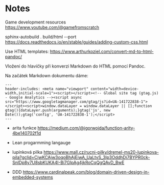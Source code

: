 # Notes
Game development resources <https://www.youtube.com/@gamefromscratch>

sphinx-autobuild . build/html --port <port>
<https://docs.readthedocs.io/en/stable/guides/adding-custom-css.html>

Use HTML templates: <https://www.arthurkoziel.com/convert-md-to-html-pandoc/>

Vložení do hlavičky při konverzi Markdown do HTML pomocí Pandoc.

Na začátek Markdown dokumentu dáme:

```shell
---
header-includes: <meta name="viewport" content="width=device-width,initial-scale=1"><script></script><!-- Global site tag (gtag.js) - Google Analytics --><script async src="https://www.googletagmanager.com/gtag/js?id=UA-141722838-1"></script><script>window.dataLayer = window.dataLayer || [];function gtag(){dataLayer.push(arguments);}gtag('js', new Date());gtag('config', 'UA-141722838-1');</script>
---
```

- arita funkce <https://medium.com/@igorwojda/function-arity-4be140702f1d>
- Lean progarmming langauge


- lupínková pilka https://www.mall.cz/rucni-pilky/dremel-ms20-lupinkova-pila?gclid=CjwKCAjw3oqoBhAjEiwA_UaLtvS_3lp3OddhDi7BYPR0ck-SnlDp8y7U8sbKUKA4I-Bi7GIpAg4jkRoCqQgQAvD_BwE

- DDD https://www.cardinalpeak.com/blog/domain-driven-design-in-embedded-systems